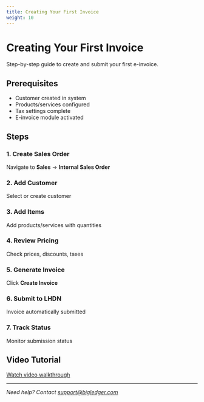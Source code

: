 ```yaml
---
title: Creating Your First Invoice
weight: 10
---
```


# Creating Your First Invoice

Step-by-step guide to create and submit your first e-invoice.

## Prerequisites
- Customer created in system
- Products/services configured
- Tax settings complete
- E-invoice module activated

## Steps

### 1. Create Sales Order
Navigate to **Sales** → **Internal Sales Order**

### 2. Add Customer
Select or create customer

### 3. Add Items
Add products/services with quantities

### 4. Review Pricing
Check prices, discounts, taxes

### 5. Generate Invoice
Click **Create Invoice**

### 6. Submit to LHDN
Invoice automatically submitted

### 7. Track Status
Monitor submission status

## Video Tutorial
[Watch video walkthrough](#)

---
*Need help? Contact support@bigledger.com*